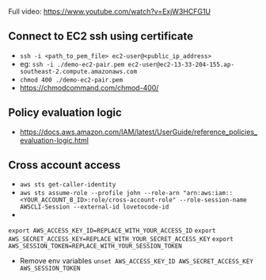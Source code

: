 
Full video: https://www.youtube.com/watch?v=ExjW3HCFG1U
## Connect to EC2 ssh using certificate
- `ssh -i <path_to_pem_file> ec2-user@<public_ip_address>`
- eg: `ssh -i ./demo-ec2-pair.pem ec2-user@ec2-13-33-204-155.ap-southeast-2.compute.amazonaws.com`
- `chmod 400 ./demo-ec2-pair.pem`
- https://chmodcommand.com/chmod-400/

## Policy evaluation logic
- https://docs.aws.amazon.com/IAM/latest/UserGuide/reference_policies_evaluation-logic.html

## Cross account access 
- `aws sts get-caller-identity`
- `aws sts assume-role --profile john --role-arn "arn:aws:iam::<YOUR_ACCOUNT_B_ID>:role/cross-account-role" --role-session-name AWSCLI-Session --external-id lovetocode-id`
- 
`export AWS_ACCESS_KEY_ID=REPLACE_WITH_YOUR_ACCESS_ID`
`export AWS_SECRET_ACCESS_KEY=REPLACE_WITH_YOUR_SECRET_ACCESS_KEY`
`export AWS_SESSION_TOKEN=REPLACE_WITH_YOUR_SESSION_TOKEN`

- Remove env variables
`unset AWS_ACCESS_KEY_ID AWS_SECRET_ACCESS_KEY AWS_SESSION_TOKEN`
